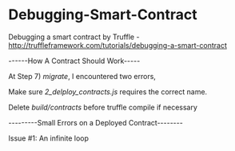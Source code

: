 # Debugging-Smart-Contract
Debugging a smart contract by Truffle - http://truffleframework.com/tutorials/debugging-a-smart-contract


------How A Contract Should Work-----

At Step 7) *migrate*, I encountered two errors,

Make sure *2_delploy_contracts.js* requires the correct name.

Delete *build/contracts* before truffle compile if necessary





---------Small Errors on a Deployed Contract--------

Issue #1: An infinite loop







